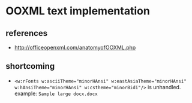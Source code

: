 # OOXML text implementation

## references

- http://officeopenxml.com/anatomyofOOXML.php

## shortcoming

- `<w:rFonts w:asciiTheme="minorHAnsi" w:eastAsiaTheme="minorHAnsi" w:hAnsiTheme="minorHAnsi" w:cstheme="minorBidi"/>`
  is unhandled. example: `Sample large docx.docx`
